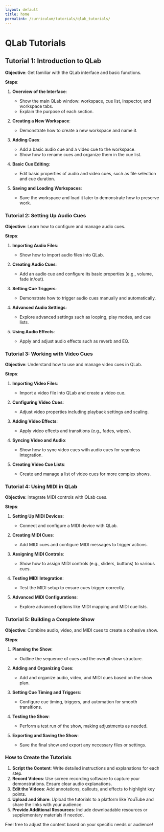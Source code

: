 ```yaml
---
layout: default
title: home
permalink: /curriculum/tutorials/qlab_tutorials/
---
```

# QLab Tutorials
## Tutorial 1: Introduction to QLab

**Objective**: Get familiar with the QLab interface and basic functions.

**Steps**:
1. **Overview of the Interface**:
   - Show the main QLab window: workspace, cue list, inspector, and workspace tabs.
   - Explain the purpose of each section.

2. **Creating a New Workspace**:
   - Demonstrate how to create a new workspace and name it.

3. **Adding Cues**:
   - Add a basic audio cue and a video cue to the workspace.
   - Show how to rename cues and organize them in the cue list.

4. **Basic Cue Editing**:
   - Edit basic properties of audio and video cues, such as file selection and cue duration.

5. **Saving and Loading Workspaces**:
   - Save the workspace and load it later to demonstrate how to preserve work.

### **Tutorial 2: Setting Up Audio Cues**

**Objective**: Learn how to configure and manage audio cues.

**Steps**:
1. **Importing Audio Files**:
   - Show how to import audio files into QLab.

2. **Creating Audio Cues**:
   - Add an audio cue and configure its basic properties (e.g., volume, fade in/out).

3. **Setting Cue Triggers**:
   - Demonstrate how to trigger audio cues manually and automatically.

4. **Advanced Audio Settings**:
   - Explore advanced settings such as looping, play modes, and cue lists.

5. **Using Audio Effects**:
   - Apply and adjust audio effects such as reverb and EQ.

### **Tutorial 3: Working with Video Cues**

**Objective**: Understand how to use and manage video cues in QLab.

**Steps**:
1. **Importing Video Files**:
   - Import a video file into QLab and create a video cue.

2. **Configuring Video Cues**:
   - Adjust video properties including playback settings and scaling.

3. **Adding Video Effects**:
   - Apply video effects and transitions (e.g., fades, wipes).

4. **Syncing Video and Audio**:
   - Show how to sync video cues with audio cues for seamless integration.

5. **Creating Video Cue Lists**:
   - Create and manage a list of video cues for more complex shows.

### **Tutorial 4: Using MIDI in QLab**

**Objective**: Integrate MIDI controls with QLab cues.

**Steps**:
1. **Setting Up MIDI Devices**:
   - Connect and configure a MIDI device with QLab.

2. **Creating MIDI Cues**:
   - Add MIDI cues and configure MIDI messages to trigger actions.

3. **Assigning MIDI Controls**:
   - Show how to assign MIDI controls (e.g., sliders, buttons) to various cues.

4. **Testing MIDI Integration**:
   - Test the MIDI setup to ensure cues trigger correctly.

5. **Advanced MIDI Configurations**:
   - Explore advanced options like MIDI mapping and MIDI cue lists.

### **Tutorial 5: Building a Complete Show**

**Objective**: Combine audio, video, and MIDI cues to create a cohesive show.

**Steps**:
1. **Planning the Show**:
   - Outline the sequence of cues and the overall show structure.

2. **Adding and Organizing Cues**:
   - Add and organize audio, video, and MIDI cues based on the show plan.

3. **Setting Cue Timing and Triggers**:
   - Configure cue timing, triggers, and automation for smooth transitions.

4. **Testing the Show**:
   - Perform a test run of the show, making adjustments as needed.

5. **Exporting and Saving the Show**:
   - Save the final show and export any necessary files or settings.

### How to Create the Tutorials

1. **Script the Content**: Write detailed instructions and explanations for each step.
2. **Record Videos**: Use screen recording software to capture your demonstrations. Ensure clear audio explanations.
3. **Edit the Videos**: Add annotations, callouts, and effects to highlight key points.
4. **Upload and Share**: Upload the tutorials to a platform like YouTube and share the links with your audience.
5. **Provide Additional Resources**: Include downloadable resources or supplementary materials if needed.

Feel free to adjust the content based on your specific needs or audience!